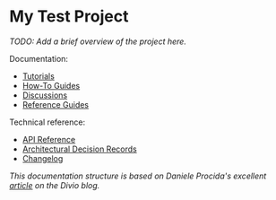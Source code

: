 # My Test Project

_TODO: Add a brief overview of the project here._


Documentation:

- [Tutorials](tutorials)
- [How-To Guides](how_to_guides)
- [Discussions](discussions)
- [Reference Guides](reference_guides)


Technical reference:

- [API Reference](my_test_project/my_test_project/)
- [Architectural Decision Records](ADRs/README.md)
- [Changelog](CHANGELOG.md)


_This documentation structure is based on Daniele Procida's excellent [article](https://www.divio.com/blog/documentation/) on the Divio blog._
